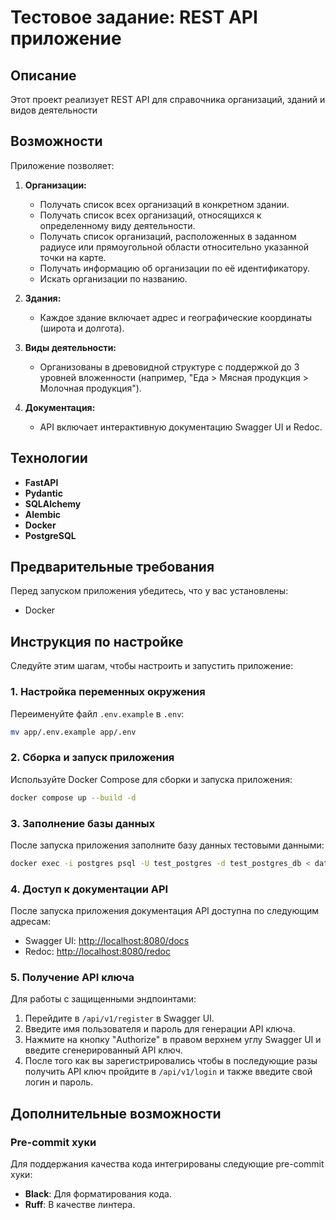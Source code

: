 # Тестовое задание: REST API приложение

## Описание
Этот проект реализует REST API для справочника организаций, зданий и видов деятельности

## Возможности
Приложение позволяет:

1. **Организации:**
   - Получать список всех организаций в конкретном здании.
   - Получать список всех организаций, относящихся к определенному виду деятельности.
   - Получать список организаций, расположенных в заданном радиусе или прямоугольной области относительно указанной точки на карте.
   - Получать информацию об организации по её идентификатору.
   - Искать организации по названию.

2. **Здания:**
   - Каждое здание включает адрес и географические координаты (широта и долгота).

3. **Виды деятельности:**
   - Организованы в древовидной структуре с поддержкой до 3 уровней вложенности (например, "Еда > Мясная продукция > Молочная продукция").

4. **Документация:**
   - API включает интерактивную документацию Swagger UI и Redoc.

## Технологии
- **FastAPI**
- **Pydantic**
- **SQLAlchemy**
- **Alembic**
- **Docker**
- **PostgreSQL**

## Предварительные требования
Перед запуском приложения убедитесь, что у вас установлены:

- Docker

## Инструкция по настройке
Следуйте этим шагам, чтобы настроить и запустить приложение:

### 1. Настройка переменных окружения
Переименуйте файл `.env.example` в `.env`:

```bash
mv app/.env.example app/.env
```

### 2. Сборка и запуск приложения
Используйте Docker Compose для сборки и запуска приложения:

```bash
docker compose up --build -d
```

### 3. Заполнение базы данных
После запуска приложения заполните базу данных тестовыми данными:

```bash
docker exec -i postgres psql -U test_postgres -d test_postgres_db < data.sql
```

### 4. Доступ к документации API
После запуска приложения документация API доступна по следующим адресам:

- Swagger UI: [http://localhost:8080/docs](http://localhost:8080/docs)
- Redoc: [http://localhost:8080/redoc](http://localhost:8080/redoc)

### 5. Получение API ключа
Для работы с защищенными эндпоинтами:

1. Перейдите в `/api/v1/register` в Swagger UI.
2. Введите имя пользователя и пароль для генерации API ключа.
3. Нажмите на кнопку "Authorize" в правом верхнем углу Swagger UI и введите сгенерированный API ключ.
4. После того как вы зарегистрировались чтобы в последующие разы получить API ключ пройдите в `/api/v1/login` и также введите свой логин и пароль.

## Дополнительные возможности
### Pre-commit хуки
Для поддержания качества кода интегрированы следующие pre-commit хуки:

- **Black**: Для форматирования кода.
- **Ruff**: В качестве линтера.
